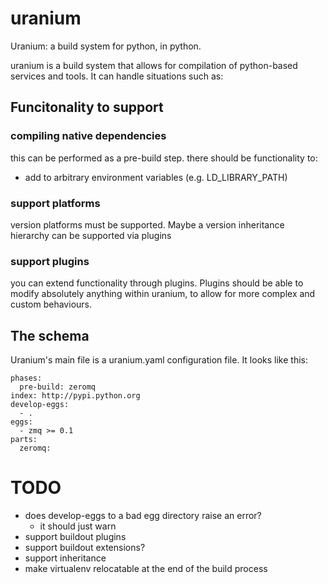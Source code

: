 uranium
=======

Uranium: a build system for python, in python.

uranium is a build system that allows for compilation of python-based
services and tools. It can handle situations such as:

## Funcitonality to support

### compiling native dependencies

this can be performed as a pre-build step. there should be functionality to:
* add to arbitrary environment variables (e.g. LD_LIBRARY_PATH)

### support platforms

version platforms must be supported. Maybe a version inheritance
hierarchy can be supported via plugins

### support plugins

you can extend functionality through plugins. Plugins should be able to modify
absolutely anything within uranium, to allow for more complex and custom behaviours.

## The schema

Uranium's main file is a uranium.yaml configuration file. It looks like this:

    phases:
      pre-build: zeromq
    index: http://pypi.python.org
    develop-eggs:
      - .
    eggs:
      - zmq >= 0.1
    parts:
      zeromq:


# TODO

* does develop-eggs to a bad egg directory raise an error?
  * it should just warn
* support buildout plugins
* support buildout extensions?
* support inheritance
* make virtualenv relocatable at the end of the build process
